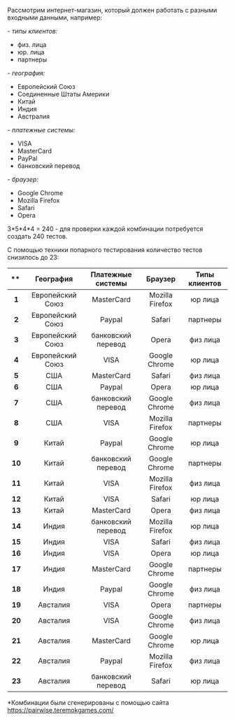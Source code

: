 ﻿Рассмотрим интернет-магазин, который должен работать с разными входными данными, например:

*- типы клиентов:*
- физ. лица
- юр. лица
- партнеры

*- география:*
- Европейский Союз
- Соединенные Штаты Америки
- Китай
- Индия
- Австралия

*- платежные системы:*
- VISA
- MasterCard
- PayPal
- банковский перевод

*- браузер:*
- Google Chrome
- Mozilla Firefox
- Safari
- Opera

3\*5\*4\*4 = 240  - для проверки каждой комбинации потребуется создать 240 тестов.


С помощью техники попарного тестирования количество тестов снизилось до 23:

|** |**География**|**Платежные системы**|**Браузер**|**Типы клиентов**|
| :-: | :-: | :-: | :-: | :-: |
|**1**|Европейский Союз|MasterCard|Mozilla Firefox|юр лица|
|**2**|Европейский Союз|Paypal|Safari|партнеры|
|**3**|Европейский Союз|банковский перевод|Opera|физ лица|
|**4**|Европейский Союз|VISA|Google Chrome|юр лица|
|**5**|США|MasterCard|Safari|физ лица|
|**6**|США|Paypal|Opera|юр лица|
|**7**|США|банковский перевод|Google Chrome|физ лица|
|**8**|США|VISA|Mozilla Firefox|партнеры|
|**9**|Китай|Paypal|Google Chrome|юр лица|
|**10**|Китай|банковский перевод|Google Chrome|партнеры|
|**11**|Китай|VISA|Mozilla Firefox|физ лица|
|**12**|Китай|VISA|Safari|юр лица|
|**13**|Китай|MasterCard|Opera|физ лица|
|**14**|Индия|банковский перевод|Mozilla Firefox|юр лица|
|**15**|Индия|VISA|Safari|физ лица|
|**16**|Индия|VISA|Opera|юр лица|
|**17**|Индия|MasterCard|Google Chrome|партнеры|
|**18**|Индия|Paypal|Google Chrome|физ лица|
|**19**|Австалия|VISA|Opera|партнеры|
|**20**|Австалия|VISA|Google Chrome|физ лица|
|**21**|Австалия|MasterCard|Google Chrome|юр лица|
|**22**|Австалия|Paypal|Mozilla Firefox|физ лица|
|**23**|Австалия|банковский перевод|Safari|юр лица|


\*Комбинации были сгенерированы с помощью сайта https://pairwise.teremokgames.com/
